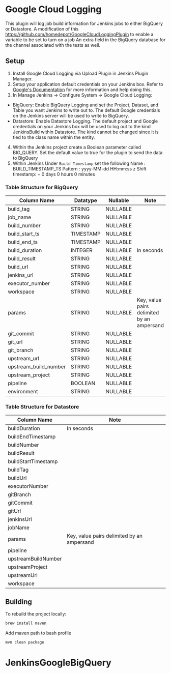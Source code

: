 # Google Cloud Logging
This plugin will log job build information for Jenkins jobs to either BigQuery or Datastore. 
A modification of this https://github.com/homedepot/GoogleCloudLoggingPlugin to enable a variable to be set to turn on a job
An extra field in the BigQuery database for the channel associated with the tests as well.

## Setup
1. Install Google Cloud Logging via Upload Plugin in Jenkins Plugin Manager.
2. Setup your application default credentials on your Jenkins box. Refer to [Google's Documentation](https://developers.google.com/identity/protocols/application-default-credentials) for more information and help doing this.
3. In Manage Jenkins -> Configure System -> Google Cloud Logging:
 - BigQuery: Enable BigQuery Logging and set the Project, Dataset, and Table you want Jenkins to write out to. The default Google credentials on the Jenkins server will be used to write to BigQuery.
 - Datastore: Enable Datastore Logging. The default project and Google credentials on your Jenkins box will be used to log out to the kind JenkinsBuild within Datastore. The kind cannot be changed since it is tied to the class name within the entity.
4.	Within the Jenkins project create a Boolean parameter called BIG_QUERY. Set the default value to true for the plugin to send the data to BigQuery
5.	Within Jenkins Under `Build Timestamp` set the following
		Name :				BUILD_TIMESTAMP_TS
		Pattern :			yyyy-MM-dd HH:mm:ss z
		Shift timestamp:	+ 0 days 0 hours 0 minutes

### Table Structure for BigQuery

| Column Name        | Datatype    | Nullable  | Note |
| ------------- |-------------| -----| ----|
| build_tag	| STRING	| NULLABLE ||	
| job_name	| STRING	| NULLABLE ||
| build_number	| STRING	| NULLABLE ||
| build_start_ts	| TIMESTAMP	| NULLABLE ||	
| build_end_ts	| TIMESTAMP	| NULLABLE ||	
| build_duration	| INTEGER	| NULLABLE |In seconds|
| build_result	| STRING	| NULLABLE ||	
| build_url	| STRING	| NULLABLE ||	
| jenkins_url	| STRING	| NULLABLE ||
| executor_number	| STRING	| NULLABLE ||
| workspace	| STRING	| NULLABLE ||	
| params	| STRING	| NULLABLE |Key, value pairs delimited by an ampersand|
| git_commit	| STRING	| NULLABLE ||
| git_url	| STRING	| NULLABLE ||	
| git_branch	| STRING	| NULLABLE ||
| upstream_url	| STRING	| NULLABLE ||
| upstream_build_number		| STRING	| NULLABLE ||
| upstream_project	| STRING	| NULLABLE ||
| pipeline	| BOOLEAN	| NULLABLE ||
| environment	| STRING	| NULLABLE	||

### Table Structure for Datastore
| Column Name| Note |
| --- |---|
| buildDuration	|In seconds|
| buildEndTimestamp	||
| buildNumber	||
| buildResult	||
| buildStartTimestamp ||
| buildTag ||
| buildUrl	||
| executorNumber	||
| gitBranch	||
| gitCommit	||
| gitUrl	||
| jenkinsUrl	||
| jobName	||
| params	|Key, value pairs delimited by an ampersand|
| pipeline	||
| upstreamBuildNumber||
| upstreamProject	||
| upstreamUrl	||
| workspace	||

## Building
To rebuild the project locally:

```bash
brew install maven
```
Add maven path to bash profile
```bash
mvn clean package
```
# JenkinsGoogleBigQuery
